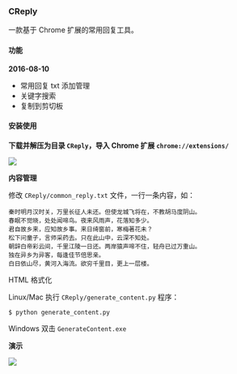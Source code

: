 ### CReply

一款基于 Chrome 扩展的常用回复工具。

#### 功能

**2016-08-10**

* 常用回复 txt 添加管理
* 关键字搜索
* 复制到剪切板

#### 安装使用

**下载并解压为目录 `CReply`，导入 Chrome 扩展 `chrome://extensions/`**

![](http://seeknowing.b0.upaiyun.com/CReply/creply_install.png)

**内容管理**

修改 `CReply/common_reply.txt` 文件，一行一条内容，如：

```
秦时明月汉时关，万里长征人未还。但使龙城飞将在，不教胡马度阴山。
春眠不觉晓，处处闻啼鸟。夜来风雨声，花落知多少。
君自故乡来，应知故乡事。来日绮窗前，寒梅著花未？
松下问童子，言师采药去。只在此山中，云深不知处。
朝辞白帝彩云间，千里江陵一日还。两岸猿声啼不住，轻舟已过万重山。
独在异乡为异客，每逢佳节倍思亲。
白日依山尽，黄河入海流。欲穷千里目，更上一层楼。
```

HTML 格式化

Linux/Mac 执行 `CReply/generate_content.py` 程序：

```
$ python generate_content.py
```

Windows 双击 `GenerateContent.exe`

**演示**

![](http://seeknowing.b0.upaiyun.com/CReply/creply_use.gif)
